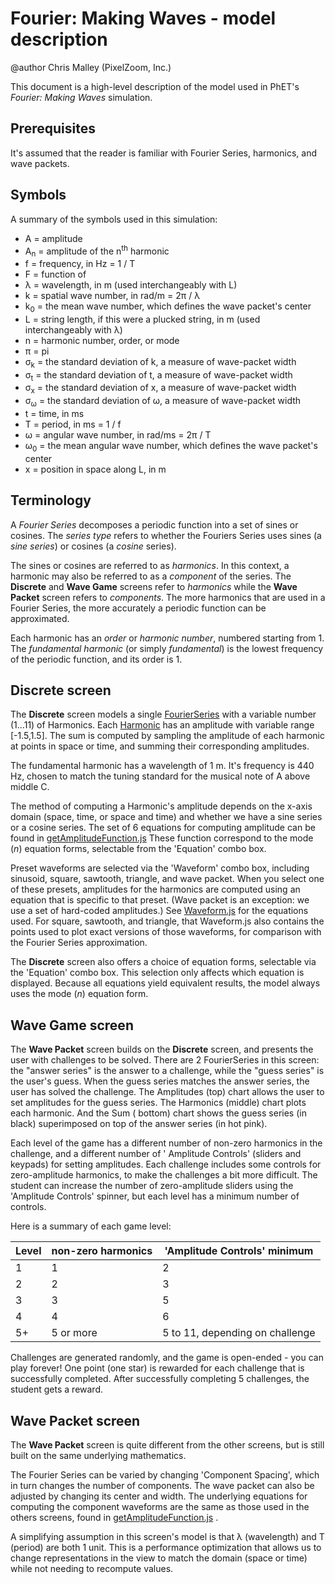 # Fourier: Making Waves - model description

@author Chris Malley (PixelZoom, Inc.)

This document is a high-level description of the model used in PhET's _Fourier: Making Waves_ simulation.

## Prerequisites

It's assumed that the reader is familiar with Fourier Series, harmonics, and wave packets.

## Symbols

A summary of the symbols used in this simulation:

* A = amplitude
* A<sub>n</sub> = amplitude of the n<sup>th</sup> harmonic
* f = frequency, in Hz = 1 / T
* F = function of
* λ = wavelength, in m (used interchangeably with L)
* k = spatial wave number, in rad/m = 2π / λ
* k<sub>0</sub> = the mean wave number, which defines the wave packet's center
* L = string length, if this were a plucked string, in m (used interchangeably with λ)
* n = harmonic number, order, or mode
* π = pi
* σ<sub>k</sub> = the standard deviation of k, a measure of wave-packet width
* σ<sub>t</sub> = the standard deviation of t, a measure of wave-packet width
* σ<sub>x</sub> = the standard deviation of x, a measure of wave-packet width
* σ<sub>ω</sub> = the standard deviation of ω, a measure of wave-packet width
* t = time, in ms
* T = period, in ms = 1 / f
* ω = angular wave number, in rad/ms = 2π / T
* ω<sub>0</sub> = the mean angular wave number, which defines the wave packet's center
* x = position in space along L, in m

## Terminology

A _Fourier Series_ decomposes a periodic function into a set of sines or cosines. The
_series type_ refers to whether the Fouriers Series uses sines (a _sine series_) or cosines (a _cosine_ series).

The sines or cosines are referred to as _harmonics_. In this context, a harmonic may also be referred to as a
_component_ of the series. The **Discrete** and **Wave Game** screens refer to _harmonics_ while the **Wave Packet**
screen refers to _components_. The more harmonics that are used in a Fourier Series, the more accurately a periodic
function can be approximated.

Each harmonic has an _order_ or _harmonic number_, numbered starting from 1. The
_fundamental harmonic_ (or simply _fundamental_) is the lowest frequency of the periodic function, and its order is 1.

## Discrete screen

The **Discrete** screen models a
single [FourierSeries](https://github.com/phetsims/fourier-making-waves/blob/master/js/common/model/FourierSeries.js)
with a variable number (1...11) of Harmonics.
Each [Harmonic](https://github.com/phetsims/fourier-making-waves/blob/master/js/common/model/Harmonic.js)
has an amplitude with variable range [-1.5,1.5]. The sum is computed by sampling the amplitude of each harmonic at
points in space or time, and summing their corresponding amplitudes.

The fundamental harmonic has a wavelength of 1 m. It's frequency is 440 Hz, chosen to match the tuning standard for the
musical note of A above middle C.

The method of computing a Harmonic's amplitude depends on the x-axis domain (space, time, or space and time) and whether
we have a sine series or a cosine series. The set of 6 equations for computing amplitude can be found in
[getAmplitudeFunction.js](https://github.com/phetsims/fourier-making-waves/blob/master/js/common/model/getAmplitudeFunction.js)
These function correspond to the mode (_n_) equation forms, selectable from the
'Equation' combo box.

Preset waveforms are selected via the 'Waveform' combo box, including sinusoid, square, sawtooth, triangle, and wave
packet. When you select one of these presets, amplitudes for the harmonics are computed using an equation that is
specific to that preset. (Wave packet is an exception:
we use a set of hard-coded amplitudes.)
See [Waveform.js](https://github.com/phetsims/fourier-making-waves/blob/master/js/discrete/model/Waveform.js)
for the equations used. For square, sawtooth, and triangle, that Waveform.js also contains the points used to plot exact
versions of those waveforms, for comparison with the Fourier Series approximation.

The **Discrete** screen also offers a choice of equation forms, selectable via the
'Equation' combo box. This selection only affects which equation is displayed. Because all equations yield equivalent
results, the model always uses the mode (_n_) equation form.

## Wave Game screen

The **Wave Packet** screen builds on the **Discrete** screen, and presents the user with challenges to be solved. There
are 2 FourierSeries in this screen: the "answer series" is the answer to a challenge, while the "guess series" is the
user's guess. When the guess series matches the answer series, the user has solved the challenge. The Amplitudes (top)
chart allows the user to set amplitudes for the guess series. The Harmonics (middle) chart plots each harmonic. And the
Sum (
bottom) chart shows the guess series (in black) superimposed on top of the answer series (in hot pink).

Each level of the game has a different number of non-zero harmonics in the challenge, and a different number of '
Amplitude Controls' (sliders and keypads) for setting amplitudes. Each challenge includes some controls for
zero-amplitude harmonics, to make the challenges a bit more difficult. The student can increase the number of
zero-amplitude sliders using the 'Amplitude Controls' spinner, but each level has a minimum number of controls.

Here is a summary of each game level:

Level | non-zero harmonics | 'Amplitude Controls' minimum |
--- | --- | --- |
1 | 1 | 2 |
2 | 2 | 3 |
3 | 3 | 5 |
4 | 4 | 6 | 
5+ | 5 or more | 5 to 11, depending on challenge |

Challenges are generated randomly, and the game is open-ended - you can play forever!
One point (one star) is rewarded for each challenge that is successfully completed. After successfully completing 5
challenges, the student gets a reward.

## Wave Packet screen

The **Wave Packet** screen is quite different from the other screens, but is still built on the same underlying
mathematics.

The Fourier Series can be varied by changing 'Component Spacing', which in turn changes the number of components. The
wave packet can also be adjusted by changing its center and width. The underlying equations for computing the component
waveforms are the same as those used in the others screens, found
in [getAmplitudeFunction.js](https://github.com/phetsims/fourier-making-waves/blob/master/js/common/model/getAmplitudeFunction.js)
.

A simplifying assumption in this screen's model is that λ (wavelength) and T (period) are both 1 unit. This is a
performance optimization that allows us to change representations in the view to match the domain
(space or time) while not needing to recompute values.